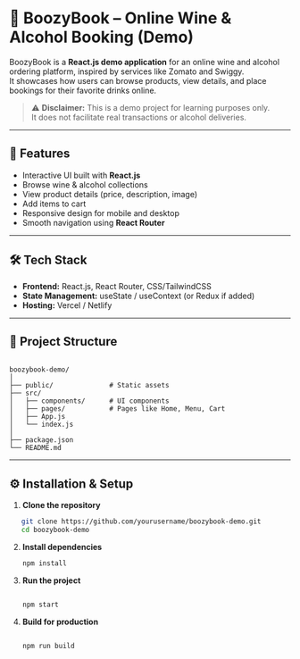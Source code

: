
# 🍷 BoozyBook – Online Wine & Alcohol Booking (Demo)

BoozyBook is a **React.js demo application** for an online wine and alcohol ordering platform, inspired by services like Zomato and Swiggy.  
It showcases how users can browse products, view details, and place bookings for their favorite drinks online.

> ⚠️ **Disclaimer:** This is a demo project for learning purposes only.  
> It does not facilitate real transactions or alcohol deliveries.

---

## 🚀 Features

- Interactive UI built with **React.js**
- Browse wine & alcohol collections
- View product details (price, description, image)
- Add items to cart
- Responsive design for mobile and desktop
- Smooth navigation using **React Router**

---

## 🛠 Tech Stack

- **Frontend:** React.js, React Router, CSS/TailwindCSS
- **State Management:** useState / useContext (or Redux if added)
- **Hosting:** Vercel / Netlify

---

## 📂 Project Structure

```

boozybook-demo/
│
├── public/              # Static assets
├── src/
│   ├── components/      # UI components
│   ├── pages/           # Pages like Home, Menu, Cart
│   ├── App.js
│   └── index.js
│
├── package.json
└── README.md

````

---

## ⚙️ Installation & Setup


1. **Clone the repository**

```bash
   git clone https://github.com/yourusername/boozybook-demo.git
   cd boozybook-demo
````

2. **Install dependencies**

   ```bash
   npm install

   ```

3. **Run the project**

   ```bash
   
   npm start
   
   ```

4. **Build for production**

   ```bash
   
   npm run build
   
   ```

